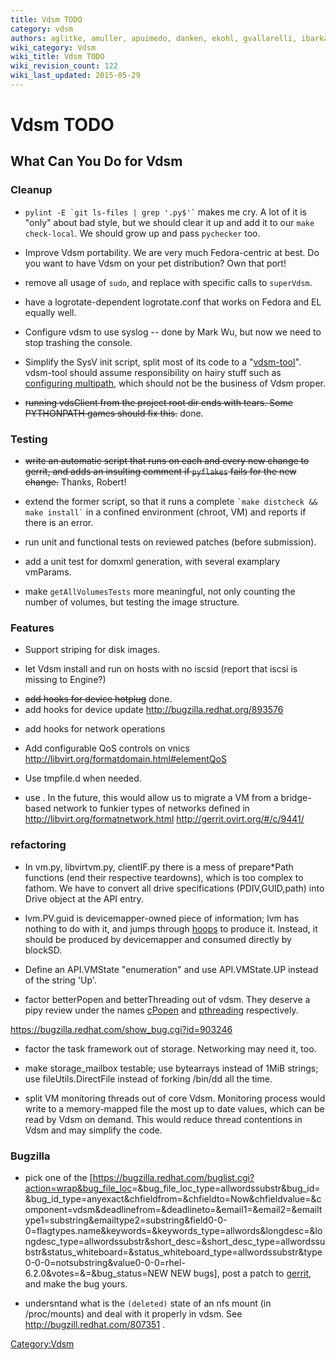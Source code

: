 ```yaml
---
title: Vdsm TODO
category: vdsm
authors: aglitke, amuller, apuimedo, danken, ekohl, gvallarelli, ibarkan, phoracek
wiki_category: Vdsm
wiki_title: Vdsm TODO
wiki_revision_count: 122
wiki_last_updated: 2015-05-29
---
```


# Vdsm TODO

## What Can You Do for Vdsm

### Cleanup

*   `` pylint -E `git ls-files | grep '.py$'` `` makes me cry. A lot of it is "only" about bad style, but we should clear it up and add it to our `make check-local`. We should grow up and pass `pychecker` too.

<!-- -->

*   Improve Vdsm portability. We are very much Fedora-centric at best. Do you want to have Vdsm on your pet distribution? Own that port!

<!-- -->

*   remove all usage of `sudo`, and replace with specific calls to `superVdsm`.

<!-- -->

*   have a logrotate-dependent logrotate.conf that works on Fedora and EL equally well.

<!-- -->

*   Configure vdsm to use syslog -- done by Mark Wu, but now we need to stop trashing the console.

<!-- -->

*   Simplify the SysV init script, split most of its code to a "[vdsm-tool](http://gerrit.ovirt.org/295)". vdsm-tool should assume responsibility on hairy stuff such as [configuring multipath](http://bugzilla.redhat.com/547424), which should not be the business of Vdsm proper.

<!-- -->

*   ~~running vdsClient from the project root dir ends with tears. Some PYTHONPATH games should fix this.~~ done.

### Testing

*   ~~write an automatic script that runs on each and every new change to gerrit, and adds an insulting comment if `pyflakes` fails for the new change.~~ Thanks, Robert!

<!-- -->

*   extend the former script, so that it runs a complete `` `make distcheck && make install` `` in a confined environment (chroot, VM) and reports if there is an error.

<!-- -->

*   run unit and functional tests on reviewed patches (before submission).

<!-- -->

*   add a unit test for domxml generation, with several examplary vmParams.

<!-- -->

*   make `getAllVolumesTests` more meaningful, not only counting the number of volumes, but testing the image structure.

### Features

*   Support striping for disk images.

<!-- -->

*   let Vdsm install and run on hosts with no iscsid (report that iscsi is missing to Engine?)

<!-- -->

*   ~~add hooks for device hotplug~~ done.
*   add hooks for device update <http://bugzilla.redhat.org/893576>

<!-- -->

*   add hooks for network operations

<!-- -->

*   Add configurable QoS controls on vnics <http://libvirt.org/formatdomain.html#elementQoS>

<!-- -->

*   Use tmpfile.d when needed.

<!-- -->

*   use <interface type='network'>. In the future, this would allow us to migrate a VM from a bridge-based network to funkier types of networks defined in <http://libvirt.org/formatnetwork.html> <http://gerrit.ovirt.org/#/c/9441/>

### refactoring

*   In vm.py, libvirtvm.py, clientIF.py there is a mess of prepare\*Path functions (end their respective teardowns), which is too complex to fathom. We have to convert all drive specifications (PDIV,GUID,path) into Drive object at the API entry.

<!-- -->

*   lvm.PV.guid is devicemapper-owned piece of information; lvm has nothing to do with it, and jumps through [hoops](http://gerrit.ovirt.org/2940) to produce it. Instead, it should be produced by devicemapper and consumed directly by blockSD.

<!-- -->

*   Define an API.VMState "enumeration" and use API.VMState.UP instead of the string 'Up'.

<!-- -->

*   factor betterPopen and betterThreading out of vdsm. They deserve a pipy review under the names [cPopen](https://pypi.python.org/pypi/cpopen) and [pthreading](http://pypi.python.org/pypi/pthreading) respectively.

<https://bugzilla.redhat.com/show_bug.cgi?id=903246>

*   factor the task framework out of storage. Networking may need it, too.

<!-- -->

*   make storage_mailbox testable; use bytearrays instead of 1MiB strings; use fileUtils.DirectFile instead of forking /bin/dd all the time.

<!-- -->

*   split VM monitoring threads out of core Vdsm. Monitoring process would write to a memory-mapped file the most up to date values, which can be read by Vdsm on demand. This would reduce thread contentions in Vdsm and may simplify the code.

### Bugzilla

*   pick one of the [<https://bugzilla.redhat.com/buglist.cgi?action=wrap&bug_file_loc>=&bug_file_loc_type=allwordssubstr&bug_id=&bug_id_type=anyexact&chfieldfrom=&chfieldto=Now&chfieldvalue=&component=vdsm&deadlinefrom=&deadlineto=&email1=&email2=&emailtype1=substring&emailtype2=substring&field0-0-0=flagtypes.name&keywords=&keywords_type=allwords&longdesc=&longdesc_type=allwordssubstr&short_desc=&short_desc_type=allwordssubstr&status_whiteboard=&status_whiteboard_type=allwordssubstr&type0-0-0=notsubstring&value0-0-0=rhel-6.2.0&votes=&=&bug_status=NEW NEW bugs], post a patch to [gerrit](http://gerrit.ovirt.org), and make the bug yours.

<!-- -->

*   undersntand what is the `(deleted)` state of an nfs mount (in /proc/mounts) and deal with it properly in vdsm. See <http://bugzill.redhat.com/807351> .

<Category:Vdsm>

